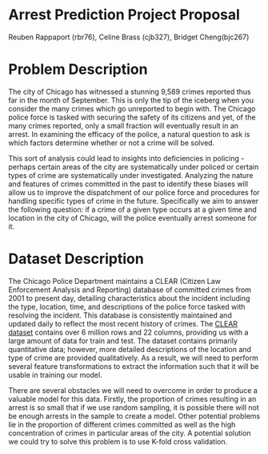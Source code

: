 # Arrest Prediction Project Proposal
Reuben Rappaport (rbr76), Celine Brass (cjb327), Bridget Cheng(bjc267)

# Problem Description
The city of Chicago has witnessed a stunning 9,589 crimes reported thus far in the month of September. This is only the tip of the iceberg when you consider the many crimes which go unreported to begin with. The Chicago police force is tasked with securing the safety of its citizens and yet, of the many crimes reported, only a small fraction will eventually result in an arrest. In examining the efficacy of the police, a natural question to ask is which factors determine whether or not a crime will be solved. 

This sort of analysis could lead to insights into deficiencies in policing - perhaps certain areas of the city are systematically under policed or certain types of crime are systematically under investigated. Analyzing the nature and features of crimes committed in the past to identify these biases will allow us to improve the dispatchment of our police force and procedures for handling specific types of crime in the future. Specifically we aim to answer the following question: if a crime of a given type occurs at a given time and location in the city of Chicago, will the police eventually arrest someone for it.

# Dataset Description
The Chicago Police Department maintains a CLEAR (Citizen Law Enforcement Analysis and Reporting) database of committed crimes from 2001 to present day, detailing characteristics about the incident including the type, location, time, and descriptions of the police force tasked with resolving the incident. This database is consistently maintained and updated daily to reflect the most recent history of crimes. The [CLEAR dataset](https://data.cityofchicago.org/Public-Safety/Crimes-2001-to-present/ijzp-q8t2) contains over 6 million rows and 22 columns, providing us with a large amount of data for train and test. The dataset contains primarily quantitative data; however, more detailed descriptions of the location and type of crime are provided qualitatively. As a result, we will need to perform several feature transformations to extract the information such that it will be usable in training our model. 

There are several obstacles we will need to overcome in order to produce a valuable model for this data. Firstly, the proportion of crimes resulting in an arrest is so small that if we use random sampling, it is possible there will not be enough arrests in the sample to create a model. Other potential problems lie in the proportion of different crimes committed as well as the high concentration of crimes in particular areas of the city. A potential solution we could try to solve this problem is to use K-fold cross validation. 
